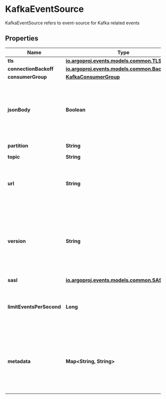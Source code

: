 

# KafkaEventSource

KafkaEventSource refers to event-source for Kafka related events
## Properties

Name | Type | Description | Notes
------------ | ------------- | ------------- | -------------
**tls** | [**io.argoproj.events.models.common.TLSConfig**](io.argoproj.events.models.common.TLSConfig.md) |  |  [optional]
**connectionBackoff** | [**io.argoproj.events.models.common.Backoff**](io.argoproj.events.models.common.Backoff.md) |  |  [optional]
**consumerGroup** | [**KafkaConsumerGroup**](KafkaConsumerGroup.md) |  |  [optional]
**jsonBody** | **Boolean** | JSONBody specifies that all event body payload coming from this source will be JSON |  [optional]
**partition** | **String** | Partition name | 
**topic** | **String** | Topic name | 
**url** | **String** | URL to kafka cluster, multiple URLs separated by comma | 
**version** | **String** | Specify what kafka version is being connected to enables certain features in sarama, defaults to 1.0.0 |  [optional]
**sasl** | [**io.argoproj.events.models.common.SASLConfig**](io.argoproj.events.models.common.SASLConfig.md) |  |  [optional]
**limitEventsPerSecond** | **Long** | Sets a limit on how many events get read from kafka per second. |  [optional]
**metadata** | **Map&lt;String, String&gt;** | Metadata holds the user defined metadata which will passed along the event payload. |  [optional]



